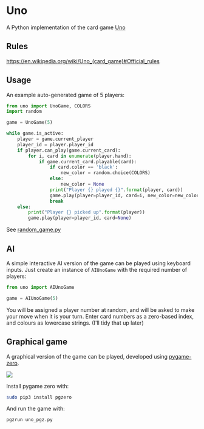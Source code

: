 # Uno

A Python implementation of the card game [Uno](https://en.wikipedia.org/wiki/Uno_(card_game))

## Rules

https://en.wikipedia.org/wiki/Uno_(card_game)#Official_rules

## Usage

An example auto-generated game of 5 players:

```python
from uno import UnoGame, COLORS
import random

game = UnoGame(5)

while game.is_active:
    player = game.current_player
    player_id = player.player_id
    if player.can_play(game.current_card):
        for i, card in enumerate(player.hand):
            if game.current_card.playable(card):
                if card.color == 'black':
                    new_color = random.choice(COLORS)
                else:
                    new_color = None
                print("Player {} played {}".format(player, card))
                game.play(player=player_id, card=i, new_color=new_color)
                break
    else:
        print("Player {} picked up".format(player))
        game.play(player=player_id, card=None)
```

See [random_game.py](random_game.py)

## AI

A simple interactive AI version of the game can be played using keyboard inputs. Just create an instance of `AIUnoGame` with the required number of players:

```python
from uno import AIUnoGame

game = AIUnoGame(5)
```

You will be assigned a player number at random, and will be asked to make your move when it is your turn. Enter card numbers as a zero-based index, and colours as lowercase strings. (I'll tidy that up later)

## Graphical game

A graphical version of the game can be played, developed using [pygame-zero](http://pygame-zero.readthedocs.io/).

![](pgz_screenshot.png)

Install pygame zero with:

```bash
sudo pip3 install pgzero
```

And run the game with:

```bash
pgzrun uno_pgz.py
```
